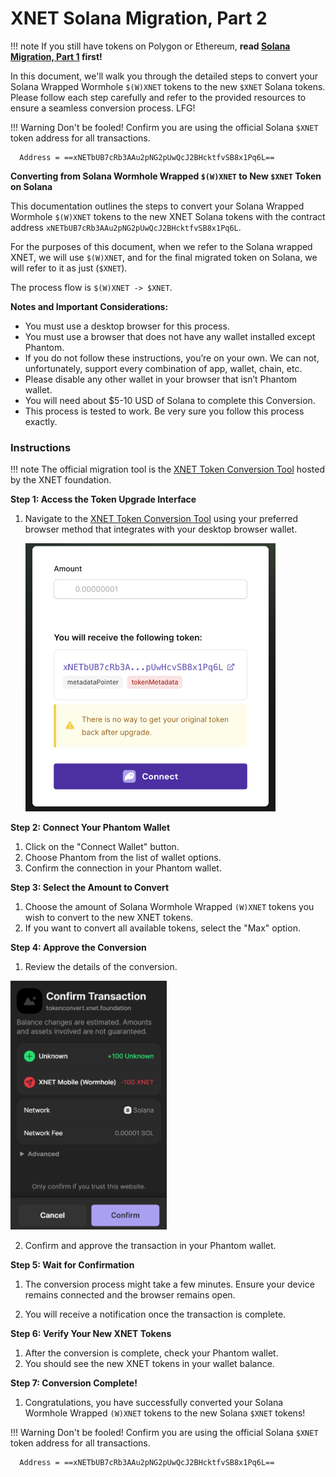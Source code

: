 # XNET Solana Migration, Part 2

!!! note 
    If you still have tokens on Polygon or Ethereum, **read [Solana Migration, Part 1](/migration/) first!**

In this document, we'll walk you through the detailed steps to convert your Solana Wrapped Wormhole `$(W)XNET` tokens to the new `$XNET` Solana tokens. Please follow each step carefully and refer to the provided resources to ensure a seamless conversion process. LFG!

!!! Warning
    Don't be fooled! Confirm you are using the official Solana `$XNET` token address for all transactions. 
      
      Address = ==xNETbUB7cRb3AAu2pNG2pUwQcJ2BHcktfvSB8x1Pq6L==

**Converting from Solana Wormhole Wrapped `$(W)XNET` to New `$XNET` Token on Solana**

This documentation outlines the steps to convert your Solana Wrapped Wormhole `$(W)XNET` tokens to the new XNET Solana tokens with the contract address `xNETbUB7cRb3AAu2pNG2pUwQcJ2BHcktfvSB8x1Pq6L`.

For the purposes of this document, when we refer to the Solana wrapped XNET, we will use `$(W)XNET`, and for the final migrated token on Solana, we will refer to it as just (`$XNET`).

The process flow is `$(W)XNET -> $XNET`.

**Notes and Important Considerations:**

- You must use a desktop browser for this process.
- You must use a browser that does not have any wallet installed except Phantom.
- If you do not follow these instructions, you’re on your own. We can not, unfortunately, support every combination of app, wallet, chain, etc.
- Please disable any other wallet in your browser that isn’t Phantom wallet.
- You will need about $5-10 USD of Solana to complete this Conversion.
- This process is tested to work. Be very sure you follow this process exactly.

### Instructions

!!! note 
    The official migration tool is the [XNET Token Conversion Tool](https://tokenconvert.xnet.foundation/) hosted by the XNET foundation. 

**Step 1: Access the Token Upgrade Interface**

1. Navigate to the [XNET Token Conversion Tool](https://tokenconvert.xnet.foundation/) using your preferred browser method that integrates with your desktop browser wallet.

   <a href="/img/migration/upgrade.png" data-fancybox="gallery">
      <img src="/img/migration/upgrade.png" alt="Upgrade UI" width="400px">
   </a>

<!-- 2. You may see a warning banner. Choose the **"Proceed Anyway"** option; you may have to do this a few times. (Note: We are working on getting it whitelisted).

   <a href="/img/migration/block.png" data-fancybox="gallery">
      <img src="/img/migration/block.png" alt="Whitelist" width="250px">
   </a> -->

**Step 2: Connect Your Phantom Wallet**

1. Click on the "Connect Wallet" button.
2. Choose Phantom from the list of wallet options.
3. Confirm the connection in your Phantom wallet.

**Step 3: Select the Amount to Convert**

1. Choose the amount of Solana Wormhole Wrapped `(W)XNET` tokens you wish to convert to the new XNET tokens.
2. If you want to convert all available tokens, select the "Max" option.

**Step 4: Approve the Conversion**

1. Review the details of the conversion.

<a href="/img/migration/confirm.jpg" data-fancybox="gallery">
      <img src="/img/migration/confirm.jpg" alt="Confirmation" width="250px">
   </a>

2. Confirm and approve the transaction in your Phantom wallet.

**Step 5: Wait for Confirmation**

1. The conversion process might take a few minutes. Ensure your device remains connected and the browser remains open.

2. You will receive a notification once the transaction is complete.

**Step 6: Verify Your New XNET Tokens**

1. After the conversion is complete, check your Phantom wallet.
2. You should see the new XNET tokens in your wallet balance.

**Step 7: Conversion Complete!**

1. Congratulations, you have successfully converted your Solana Wormhole Wrapped `(W)XNET` tokens to the new Solana `$XNET` tokens!

!!! Warning
    Don't be fooled! Confirm you are using the official Solana `$XNET` token address for all transactions. 
      
      Address = ==xNETbUB7cRb3AAu2pNG2pUwQcJ2BHcktfvSB8x1Pq6L==
